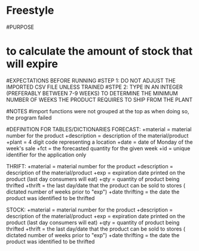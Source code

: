 # Freestyle
#PURPOSE
  # to calculate the amount of stock that will expire

#EXPECTATIONS BEFORE RUNNING
  #STEP 1:  DO NOT ADJUST THE IMPORTED CSV FILE UNLESS TRAINED
  #STPE 2: TYPE IN AN INTEGER (PREFERABLY BETWEEN 7-9 WEEKS) TO DETERMINE THE MINIMUM NUMBER OF WEEKS THE PRODUCT REQUIRES TO SHIP FROM THE PLANT

#NOTES
  #import functions were not grouped at the top as when doing so, the program failed

#DEFINITION FOR TABLES/DICTIONARIES
  FORECAST:
    +material       =   material number for the product
    +description    =   description of the material/product
    +plant          =   4 digit code representing a location
    +date           =   date of Monday of the week's sale
    +fct            =   the forecasted quantity for the given week
    +id             =   unique identifier for the application only

  THRIFT:
    +material       =   material number for the product
    +description    =   description of the material/product
    +exp            =   expiration date printed on the product (last day consumers will eat)
    +qty            =   quantity of product being thrifted
    +thrift         =   the last day/date that the product can be sold to stores ( dictated number of weeks prior to "exp")
    +date thrifting =   the date the product was identified to be thrifted

  STOCK:
    +material       =   material number for the product
    +description    =   description of the material/product
    +exp            =   expiration date printed on the product (last day consumers will eat)
    +qty            =   quantity of product being thrifted
    +thrift         =   the last day/date that the product can be sold to stores ( dictated number of weeks prior to "exp")
    +date thrifting =   the date the product was identified to be thrifted

